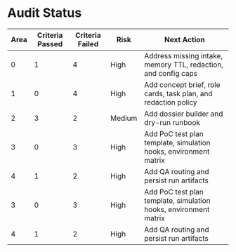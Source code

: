 
# Audit Status

| Area | Criteria Passed | Criteria Failed | Risk | Next Action |
|------|-----------------|-----------------|------|-------------|
| 0 | 1 | 4 | High | Address missing intake, memory TTL, redaction, and config caps |
| 1 | 0 | 4 | High | Add concept brief, role cards, task plan, and redaction policy |
| 2 | 3 | 2 | Medium | Add dossier builder and dry-run runbook |
| 3 | 0 | 3 | High | Add PoC test plan template, simulation hooks, environment matrix |
| 4 | 1 | 2 | High | Add QA routing and persist run artifacts |
| 3 | 0 | 3 | High | Add PoC test plan template, simulation hooks, environment matrix |
| 4 | 1 | 2 | High | Add QA routing and persist run artifacts |


